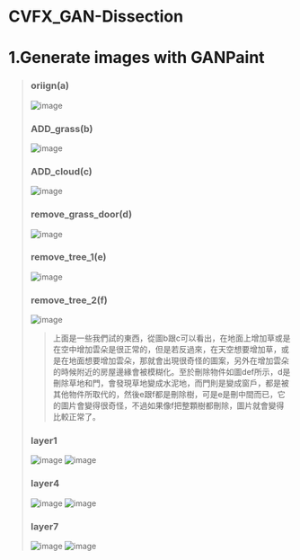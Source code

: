 # CVFX_GAN-Dissection
  # 1.Generate images with GANPaint
  >### oriign(a)
  >![image](https://github.com/CharlieYao1996/CVFX_GAN-Dissection/blob/master/oriign.PNG?raw=true)
  >### ADD_grass(b)
  >![image](https://github.com/CharlieYao1996/CVFX_GAN-Dissection/blob/master/ADD_grass.PNG?raw=true)
  >### ADD_cloud(c)
  >![image](https://github.com/CharlieYao1996/CVFX_GAN-Dissection/blob/master/ADD_cloud.PNG?raw=true)
  >### remove_grass_door(d)
  >![image](https://github.com/CharlieYao1996/CVFX_GAN-Dissection/blob/master/remove_grass_door.png?raw=true)
  >### remove_tree_1(e)
  >![image](https://github.com/CharlieYao1996/CVFX_GAN-Dissection/blob/master/remove_tree_1.png?raw=true)
  >### remove_tree_2(f)
  >![image](https://github.com/CharlieYao1996/CVFX_GAN-Dissection/blob/master/remove_tree_2.png?raw=true)
  >>上面是一些我們試的東西，從圖b跟c可以看出，在地面上增加草或是在空中增加雲朵是很正常的，但是若反過來，在天空想要增加草，或是在地面想要增加雲朵，那就會出現很奇怪的圖案，另外在增加雲朵的時候附近的房屋邊緣會被模糊化。至於刪除物件如圖def所示，d是刪除草地和門，會發現草地變成水泥地，而門則是變成窗戶，都是被其他物件所取代的，然後e跟f都是刪除樹，可是e是刪中間而已，它的圖片會變得很奇怪，不過如果像f把整顆樹都刪除，圖片就會變得比較正常了。
>### layer1
>![image](https://github.com/CharlieYao1996/CVFX_GAN-Dissection/blob/master/layer1_1.PNG?raw=true) 
 ![image](https://github.com/CharlieYao1996/CVFX_GAN-Dissection/blob/master/layer1_2.PNG?raw=true)
>### layer4
>![image](https://github.com/CharlieYao1996/CVFX_GAN-Dissection/blob/master/layer4_1.PNG?raw=true) 
 ![image](https://github.com/CharlieYao1996/CVFX_GAN-Dissection/blob/master/layer4_2.PNG?raw=true)
>### layer7
>![image](https://github.com/CharlieYao1996/CVFX_GAN-Dissection/blob/master/layer7_1.PNG?raw=true) 
 ![image](https://github.com/CharlieYao1996/CVFX_GAN-Dissection/blob/master/layer7_2.PNG?raw=true)
